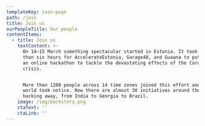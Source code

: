 ```yaml
---
templateKey: join-page
path: /join
title: Join us
ourPeopleTitle: Our people
contentItems:
  - title: Join us
    textContent: >-
      On 14–15 March something spectacular started in Estonia. It took fewer
      than six hours for AccelerateEstonia, Garage48, and Guaana to put together
      an online hackathon to tackle the devastating effects of the Coronavirus
      crisis. 


      More than 1200 people across 14 time zones joined this effort and the
      world took notice. Now there are almost 30 initiatives around the globe
      hacking away, from India to Georgia to Brazil.
    image: /img/backstory.png
    ctaText: ''
    ctaLink: ''
---
```

